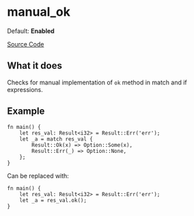 # manual_ok

Default: **Enabled**

[Source Code](https://github.com/software-mansion/cairo-lint/tree/main/src/lints/manual/manual_ok.rs#L40)

## What it does

Checks for manual implementation of `ok` method in match and if expressions.

## Example

```cairo
fn main() {
    let res_val: Result<i32> = Result::Err('err');
    let _a = match res_val {
        Result::Ok(x) => Option::Some(x),
        Result::Err(_) => Option::None,
    };
}
```

Can be replaced with:

```cairo
fn main() {
    let res_val: Result<i32> = Result::Err('err');
    let _a = res_val.ok();
}
```
